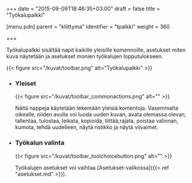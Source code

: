 +++
date = "2015-09-09T18:46:35+03:00"
draft = false
title = "Työkalupalkki"

[menu.pdn]
	parent = "kliittyma"
	identifier = "tpalkki"
	weight = 360

+++

Työkalupalkki sisältää napit kaikille yleisille komennoille, asetukset miten kuva näytetään ja asetukset monien työkalujen lopputulokseen.

{{< figure src="/kuvat/toolbar.png" alt="Työkalupalkki" >}}

*	### Yleiset
	
	{{< figure src="/kuvat/toolbar_commonactions.png" alt="" >}}

	Näitä nappeja käytetään tekemään yleisiä komentoja. Vasemmalta oikealle, niiden avulla voi luoda uuden kuvan, avata olemassa olevan, 
	tallentaa, tulostaa, leikata, kopioida, liittää,rajata, poistaa valinnan, kumota, tehdä uudelleen, näytä ristikko ja näytä viivaimet.

*	### Työkalun valinta

	{{< figure src="/kuvat/toolbar_toolchoicebutton.png" alt="" >}}
	
	Työkalujen asetukset voi vaihtaa [Asetukset-valikossa]({{< ref "asetukset.md" >}}).
